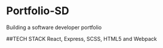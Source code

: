 # Portfolio-SD
Building a software developer portfolio

##TECH STACK
React, Express, SCSS, HTML5 and Webpack